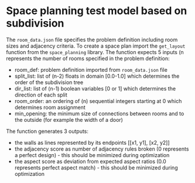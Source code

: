 # Space planning test model based on subdivision

The `room_data.json` file specifies the problem definition including room sizes and adjacency criteria. To create a space plan import the `get_layout` function from the `space_planning` library. The function expects 5 inputs (n represents the number of rooms specified in the problem definition:

- room_def: problem definition imported from `room_data.json` file
- split_list: list of (n-2) floats in domain [0.0-1.0] which determines the order of the subdivision tree
- dir_list: list of (n-1) boolean variables [0 or 1] which determines the direction of each split
- room_order: an ordering of (n) sequential integers starting at 0 which determines room assignment
- min_opening: the minimum size of connections between rooms and to the outside (for example the width of a door)

The function generates 3 outputs:

- the walls as lines represented by its endpoints [[x1, y1], [x2, y2]]
- the adjacency score as number of adjacency rules broken (0 represents a perfect design) - this should be minimized during optimization
- the aspect score as deviation from expected aspect ratios (0.0 represents perfect aspect match) - this should be minimized during optimization